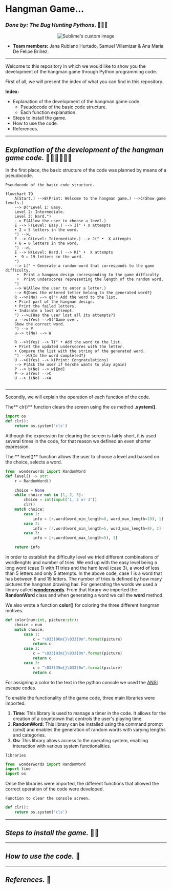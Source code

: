 # **Hangman Game...**

### _Done by:  The Bug Hunting Pythons._  :bug:🦗:bug:

<p align="center">
  <img src="https://i.postimg.cc/TwsP2PbN/Whats-App-Image-2023-06-24-at-6-12-59-PM.jpg" alt="Sublime's custom image"/>
</p>

* **Team members:**  Jana Rubiano Hurtado, Samuel Villamizar & Ana Maria De Felipe Briñez.

---

Welcome to this repository in which we would like to show you the development of the hangman game through Python programming code.

First of all, we will present the index of what you can find in this repository.

**Index:**
* Explanation of the development of the hangman game code.
   * Pseudocode of the basic code structure.
   * Each function explanation. 
* Steps to install the game.
* How to use the code.
* References. 

---

##  _Explanation of the development of the hangman game code._  :woman_technologist::woman_technologist::man_technologist:

In the first place, the basic structure of the code was planned by means of a pseudocode. 

 `Pseudocode of the basic code structure. `

```mermaid
flowchart TD
    A[Start.] -->B(Print: Welcome to the hangman game.) -->C(Show game levels.)
    --> D("Level 1: Easy.
    Level 2: Intermediate.
    Level 3: Hard.")
    --> E(Allow the user to choose a level.)
    E --> F(Level: Easy.) --> I(" • X attempts
    • 2 ↔ 5 letters in the word.
    ") -->L
    E --> G(Level: Intermediate.) --> J(" •  X attempts
    • 6 ↔ 8 letters in the word.
    ") -->L
    E --> H(Level: Hard.) --> K(" •  X attempts
    •  9 ↔ 19 letters in the word.
    ") 
    --> L(" • Generate a random word that corresponds to the game difficulty.
     •  Print a hangman design corresponding to the game difficulty.
     •  Print underscores representing the length of the random word.
    ") 
    --> W(Allow the user to enter a letter.)
    --> R{Does the entered letter belong to the generated word?}
    R -->n(No) --> q("• Add the word to the list.
    • Print part of the hangman design.
    • Print the failed letters.
    • Indicate a lost attempt.
    ") -->u{Has the user lost all its attempts?}
    u -->o(Yes) -->S("Game over. 
    Show the correct word. 
    ") --> P
    u--> t(No) --> W
    
    R -->Y(Yes) --> T(" • Add the word to the list.
    • Print the updated underscores with the letter.
    • Compare the list with the string of the generated word.
    ") -->U{Is the word completed?} 
    U -->O(Yes) --> k(Print: Congratulations)
    --> P(Ask the user if he/she wants to play again)
    P --> b(No) --> w[End]
    P--> a(Yes) -->C
    U --> i(No) -->W
   
```
---
Secondly, we will explain the operation of each function of the code.

The** clr()** function clears the screen using the os method **.system()**.

```python
import os
def clr():
    return os.system('cls')
```
Although the expression for clearing the screen is fairly short, it is used several times in the code, for that reason we defined an even shorter expression. 


The ** level()** function allows the user to choose a level and bassed on the choice, selects a word.

```python
from  wonderwords import RandomWord
def level() -> str:
    r = RandomWord()

    choice = None
    while choice not in [1, 2, 3]:
        choice = int(input("1, 2 or 3"))
        clr()
    match choice:
        case 1:
            info = [r.word(word_min_length=8, word_max_length=19), 1]
        case 2:
            info = [r.word(word_min_length=5, word_max_length=8), 2]
        case 3:
            info = [r.word(word_max_length=5), 3]

    return info
```
In order to establish the difficulty level we tried different combinations of wordlenghts and number of tries. We end up with the easy level being a long word (case 1) with 11 tries and the hard level (case 3), a word of less than 5 letters and only 5 attempts. In the above code, case 1 is a word that has between 8 and 19 letters. The number of tries is defined by how many pictures the hangman drawing has. 
For generating the words we used a library called [**wonderwords**](http://https://pypi.org/project/wonderwords/ "**wonderwords**"). From that library we imported the **RandomWord** class and when generating a word we call the **word** method.

We also wrote a function **color()** for coloring the three different hangman motives. 
```python
def color(num:int, picture:str):
    choice = num
    match choice:
        case 1:
            c = "\033[96m{}\033[0m".format(picture)
            return c
        case 2:
            c = "\033[93m{}\033[0m".format(picture)
            return c
        case 3:
            c = "\033[35m{}\033[0m".format(picture)
            return c
```
For assigning a color to the text in the python console we used the [ANSI](https://en.wikipedia.org/wiki/ANSI_escape_code#cite_note-CruzGianone1997-31:// "ANSI") escape codes.


To enable the functionality of the game code, three main libraries were imported.

1. **Time:** This library is used to manage a timer in the code. It allows for the creation of a countdown that controls the user's playing time.
2. **RandomWord:** This library can be installed using the command prompt (cmd) and enables the generation of random words with varying lengths and categories.
3. **Os:** This library allows access to the operating system, enabling interaction with various system functionalities.

 `libraries`
 
```Python
from  wonderwords import RandomWord
import time
import os
```

Once the libraries were imported, the different functions that allowed the correct operation of the code were developed.

 `Function to clear the console screen.`
 
 
```Python
def clr():
    return os.system('cls')
```


---
##  _Steps to install the game._ :open_file_folder::memo:

---
##  _How to use the code._ :tada:

---
##  _References._ :mag_right:
